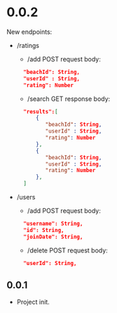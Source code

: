 # 0.0.2

New endpoints:

* /ratings
  * /add POST request body:

  ```json
    "beachId": String,
    "userId" : String,
    "rating": Number
    ```

  * /search GET response body:

  ```json
    "results":[
        {
           "beachId": String,
           "userId" : String,
           "rating": Number
        },
        {
           "beachId": String,
           "userId" : String,
           "rating": Number
        },
    ]
  ```

* /users
  * /add POST request body:

  ```json
    "username": String,
    "id": String,
    "joinDate": String,
    ```

  * /delete POST request body:

  ```json
    "userId": String,
  ```

## 0.0.1

* Project init.

